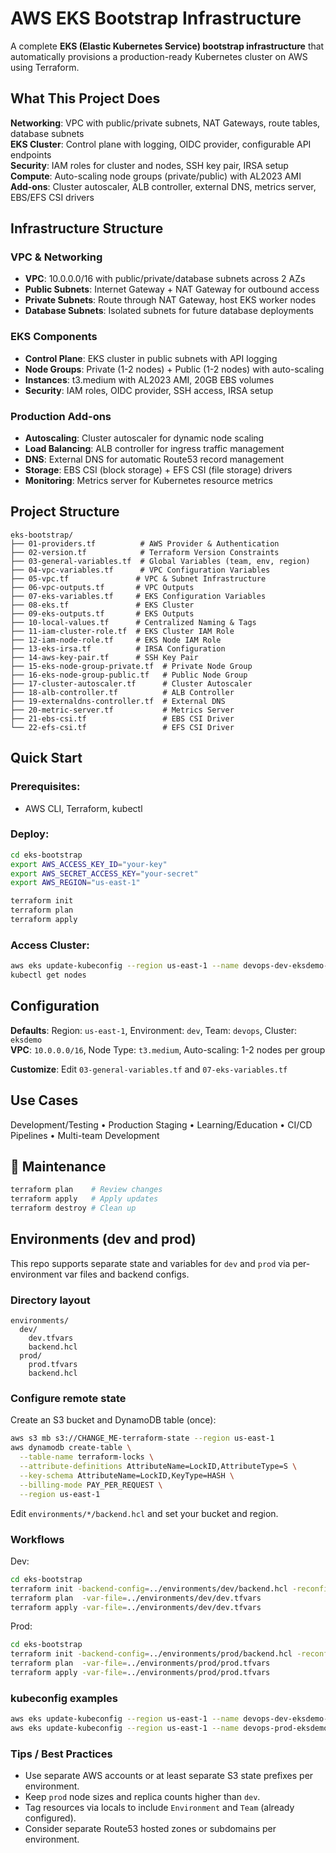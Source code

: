 # AWS EKS Bootstrap Infrastructure

A complete **EKS (Elastic Kubernetes Service) bootstrap infrastructure** that automatically provisions a production-ready Kubernetes cluster on AWS using Terraform.

## What This Project Does

**Networking**: VPC with public/private subnets, NAT Gateways, route tables, database subnets  
**EKS Cluster**: Control plane with logging, OIDC provider, configurable API endpoints  
**Security**: IAM roles for cluster and nodes, SSH key pair, IRSA setup  
**Compute**: Auto-scaling node groups (private/public) with AL2023 AMI  
**Add-ons**: Cluster autoscaler, ALB controller, external DNS, metrics server, EBS/EFS CSI drivers

## Infrastructure Structure

### **VPC & Networking**
- **VPC**: 10.0.0.0/16 with public/private/database subnets across 2 AZs
- **Public Subnets**: Internet Gateway + NAT Gateway for outbound access
- **Private Subnets**: Route through NAT Gateway, host EKS worker nodes
- **Database Subnets**: Isolated subnets for future database deployments

### **EKS Components**
- **Control Plane**: EKS cluster in public subnets with API logging
- **Node Groups**: Private (1-2 nodes) + Public (1-2 nodes) with auto-scaling
- **Instances**: t3.medium with AL2023 AMI, 20GB EBS volumes
- **Security**: IAM roles, OIDC provider, SSH access, IRSA setup

### **Production Add-ons**
- **Autoscaling**: Cluster autoscaler for dynamic node scaling
- **Load Balancing**: ALB controller for ingress traffic management
- **DNS**: External DNS for automatic Route53 record management
- **Storage**: EBS CSI (block storage) + EFS CSI (file storage) drivers
- **Monitoring**: Metrics server for Kubernetes resource metrics

## Project Structure

```
eks-bootstrap/
├── 01-providers.tf          # AWS Provider & Authentication
├── 02-version.tf            # Terraform Version Constraints
├── 03-general-variables.tf  # Global Variables (team, env, region)
├── 04-vpc-variables.tf      # VPC Configuration Variables
├── 05-vpc.tf               # VPC & Subnet Infrastructure
├── 06-vpc-outputs.tf       # VPC Outputs
├── 07-eks-variables.tf     # EKS Configuration Variables
├── 08-eks.tf               # EKS Cluster
├── 09-eks-outputs.tf       # EKS Outputs
├── 10-local-values.tf      # Centralized Naming & Tags
├── 11-iam-cluster-role.tf  # EKS Cluster IAM Role
├── 12-iam-node-role.tf     # EKS Node IAM Role
├── 13-eks-irsa.tf          # IRSA Configuration
├── 14-aws-key-pair.tf      # SSH Key Pair
├── 15-eks-node-group-private.tf  # Private Node Group
├── 16-eks-node-group-public.tf   # Public Node Group
├── 17-cluster-autoscaler.tf      # Cluster Autoscaler
├── 18-alb-controller.tf          # ALB Controller
├── 19-externaldns-controller.tf  # External DNS
├── 20-metric-server.tf           # Metrics Server
├── 21-ebs-csi.tf                 # EBS CSI Driver
└── 22-efs-csi.tf                 # EFS CSI Driver
```

## Quick Start

### **Prerequisites:**
- AWS CLI, Terraform, kubectl

### **Deploy:**
```bash
cd eks-bootstrap
export AWS_ACCESS_KEY_ID="your-key"
export AWS_SECRET_ACCESS_KEY="your-secret"
export AWS_REGION="us-east-1"

terraform init
terraform plan
terraform apply
```

### **Access Cluster:**
```bash
aws eks update-kubeconfig --region us-east-1 --name devops-dev-eksdemo-eks-cluster
kubectl get nodes
```

## Configuration

**Defaults**: Region: `us-east-1`, Environment: `dev`, Team: `devops`, Cluster: `eksdemo`  
**VPC**: `10.0.0.0/16`, Node Type: `t3.medium`, Auto-scaling: 1-2 nodes per group

**Customize**: Edit `03-general-variables.tf` and `07-eks-variables.tf`

## Use Cases

Development/Testing • Production Staging • Learning/Education • CI/CD Pipelines • Multi-team Development


## 🔧 Maintenance

```bash
terraform plan    # Review changes
terraform apply   # Apply updates
terraform destroy # Clean up
```

## Environments (dev and prod)

This repo supports separate state and variables for `dev` and `prod` via per-environment var files and backend configs.

### Directory layout
```
environments/
  dev/
    dev.tfvars
    backend.hcl
  prod/
    prod.tfvars
    backend.hcl
```

### Configure remote state
Create an S3 bucket and DynamoDB table (once):
```bash
aws s3 mb s3://CHANGE_ME-terraform-state --region us-east-1
aws dynamodb create-table \
  --table-name terraform-locks \
  --attribute-definitions AttributeName=LockID,AttributeType=S \
  --key-schema AttributeName=LockID,KeyType=HASH \
  --billing-mode PAY_PER_REQUEST \
  --region us-east-1
```
Edit `environments/*/backend.hcl` and set your bucket and region.

### Workflows

Dev:
```bash
cd eks-bootstrap
terraform init -backend-config=../environments/dev/backend.hcl -reconfigure
terraform plan  -var-file=../environments/dev/dev.tfvars
terraform apply -var-file=../environments/dev/dev.tfvars
```

Prod:
```bash
cd eks-bootstrap
terraform init -backend-config=../environments/prod/backend.hcl -reconfigure
terraform plan  -var-file=../environments/prod/prod.tfvars
terraform apply -var-file=../environments/prod/prod.tfvars
```

### kubeconfig examples
```bash
aws eks update-kubeconfig --region us-east-1 --name devops-dev-eksdemo-eks-cluster
aws eks update-kubeconfig --region us-east-1 --name devops-prod-eksdemo-eks-cluster --alias prod
```

### Tips / Best Practices
- Use separate AWS accounts or at least separate S3 state prefixes per environment.
- Keep `prod` node sizes and replica counts higher than `dev`.
- Tag resources via locals to include `Environment` and `Team` (already configured).
- Consider separate Route53 hosted zones or subdomains per environment.

